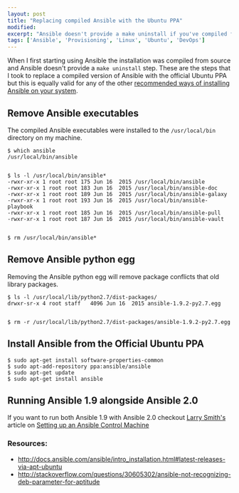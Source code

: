 ```yaml
---
layout: post
title: "Replacing compiled Ansible with the Ubuntu PPA"
modified:
excerpt: "Ansible doesn't provide a make uninstall if you've compiled from source"
tags: ['Ansible', 'Provisioning', 'Linux', 'Ubuntu', 'DevOps']
---
```


When I first starting using Ansible the installation was compiled from source and Ansible doesn't provide a `make uninstall` step. These are the steps that I took to replace a compiled version of Ansible with the official Ubuntu PPA but this is equally valid for any of the other [recommended ways of installing Ansible on your system](http://docs.ansible.com/ansible/intro_installation.html).

## Remove Ansible executables

The compiled Ansible executables were installed to the `/usr/local/bin` directory on my machine.

    $ which ansible
    /usr/local/bin/ansible


    $ ls -l /usr/local/bin/ansible*
    -rwxr-xr-x 1 root root 175 Jun 16  2015 /usr/local/bin/ansible
    -rwxr-xr-x 1 root root 183 Jun 16  2015 /usr/local/bin/ansible-doc
    -rwxr-xr-x 1 root root 189 Jun 16  2015 /usr/local/bin/ansible-galaxy
    -rwxr-xr-x 1 root root 193 Jun 16  2015 /usr/local/bin/ansible-playbook
    -rwxr-xr-x 1 root root 185 Jun 16  2015 /usr/local/bin/ansible-pull
    -rwxr-xr-x 1 root root 187 Jun 16  2015 /usr/local/bin/ansible-vault


    $ rm /usr/local/bin/ansible*

## Remove Ansible python egg

Removing the Ansible python egg will remove package conflicts that old library packages.

    $ ls -l /usr/local/lib/python2.7/dist-packages/
    drwxr-sr-x 4 root staff   4096 Jun 16  2015 ansible-1.9.2-py2.7.egg

    
    $ rm -r /usr/local/lib/python2.7/dist-packages/ansible-1.9.2-py2.7.egg

## Install Ansible from the Official Ubuntu PPA

    $ sudo apt-get install software-properties-common
    $ sudo apt-add-repository ppa:ansible/ansible
    $ sudo apt-get update
    $ sudo apt-get install ansible

## Running Ansible 1.9 alongside Ansible 2.0

If you want to run both Ansible 1.9 with Ansible 2.0 checkout [Larry Smith's](https://twitter.com/mrlesmithjr) article on [Setting up an Ansible Control Machine](http://everythingshouldbevirtual.com/ansible-setting-up-an-ansible-control-machine-part-1)

### Resources:

- <http://docs.ansible.com/ansible/intro_installation.html#latest-releases-via-apt-ubuntu>
- <http://stackoverflow.com/questions/30605302/ansible-not-recognizing-deb-parameter-for-aptitude>

